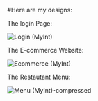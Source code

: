 #Here are my designs:

The login Page:

![Login (MyInt)](https://github.com/user-attachments/assets/26993b34-5582-43c0-b4a8-fa53aa9df046)

The E-commerce Website:

![Ecommerce (MyInt)](https://github.com/user-attachments/assets/f008a6e6-d7fd-4751-b015-8210d65e7ea9)

The Restautant Menu:

![Menu (MyInt)-compressed](https://github.com/user-attachments/assets/f8dd0e30-8cf1-4288-be8d-7544b69da047)

